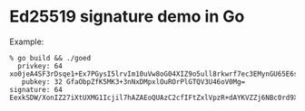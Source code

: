 Ed25519 signature demo in Go
============================

Example:
```
% go build && ./goed
  privkey: 64 xo0jeA4SF3rDsqe1+Ex7PGysI5lrvIm10uVw8oG04XIZ9o5ull8rkwrf7ec3EMynGU65E6s+UZNBXdTjqhXQyA==
   pubkey: 32 GfaObpZfK5MK3+3nNxDMpxlOuROrPlGTQV3U46oV0Mg=
signature: 64 EexkSDW/XonIZ27iXtUXMG1Icjil7hAZAEoQUAzC2cfIFtZxlVpzR+dAYKVZZj6NBc0rd9XD9sCzXd1fhqCdBg==
```
